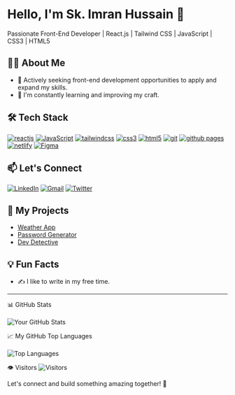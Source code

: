 # Hello, I'm Sk. Imran Hussain 👋

Passionate Front-End Developer | React.js | Tailwind CSS | JavaScript | CSS3 | HTML5 

## 👨‍💻 About Me
- 💼 Actively seeking front-end development opportunities to apply and expand my skills.
- 🌱 I'm constantly learning and improving my craft.

## 🛠️ Tech Stack
[![reactjs](https://img.shields.io/badge/React-20232A?style=for-the-badge&logo=react&logoColor=61DAFB)](https://reactjs.org/)
[![JavaScript](https://img.shields.io/badge/JavaScript-323330?style=for-the-badge&logo=javascript&logoColor=F7DF1E)](https://developer.mozilla.org/en-US/docs/Web/JavaScript)
[![tailwindcss](https://img.shields.io/badge/Tailwind_CSS-38B2AC?style=for-the-badge&logo=tailwind-css&logoColor=white)](https://tailwindcss.com/)
[![css3](https://img.shields.io/badge/CSS3-1572B6?style=for-the-badge&logo=css3&logoColor=white)](https://www.w3schools.com/css/)
[![html5](https://img.shields.io/badge/HTML5-E34F26?style=for-the-badge&logo=html5&logoColor=white)](https://www.w3.org/html/)
[![git](https://img.shields.io/badge/GIT-E44C30?style=for-the-badge&logo=git&logoColor=white)](https://git-scm.com/)
[![github pages](https://img.shields.io/badge/GitHub%20Pages-222222?style=for-the-badge&logo=GitHub%20Pages&logoColor=white)](https://pages.github.com/)
[![netlify](https://img.shields.io/badge/Netlify-00C7B7?style=for-the-badge&logo=netlify&logoColor=white)](https://www.netlify.com/)
[![Figma](https://img.shields.io/badge/figma-%23F24E1E.svg?style=for-the-badge&logo=figma&logoColor=white)](https://www.figma.com/)

## 📫 Let's Connect

[![LinkedIn](https://img.shields.io/badge/LinkedIn-0077B5?style=for-the-badge&logo=linkedin&logoColor=white)](https://www.linkedin.com/in/sk-imran-hussain/)
[![Gmail](https://img.shields.io/badge/Gmail-D14836?style=for-the-badge&logo=gmail&logoColor=white)](mailto:skimranhussain4@gmail.com)
[![Twitter](https://img.shields.io/badge/Twitter-1DA1F2?style=for-the-badge&logo=twitter&logoColor=white)](https://twitter.com/skimranhussain)



## 🚀 My Projects
- [Weather App](https://github.com/skimran-coder/Weather_App)
- [Password Generator](https://github.com/skimran-coder/Password_Generator)
- [Dev Detective](https://github.com/skimran-coder/Dev_Detective)

## 💡 Fun Facts
- ✍️ I like to write in my free time.
<hr/>

📊 GitHub Stats
<br>
<br>
![Your GitHub Stats](https://github-readme-stats.vercel.app/api?username=skimran-coder&show_icons=true)

📈 My GitHub Top Languages
<br>
<br>
![Top Languages](https://github-readme-stats.vercel.app/api/top-langs/?username=skimran-coder)

👁️ Visitors
![Visitors](https://komarev.com/ghpvc/?username=skimran-coder&style=flat-square&color=blue)

Let's connect and build something amazing together! 🚀
